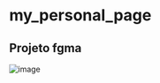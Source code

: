 # my_personal_page
## Projeto fgma
![image](https://user-images.githubusercontent.com/95495192/205080120-ca15ab06-dbe5-41d0-ae1f-95b780b034fd.png)

